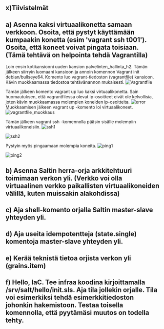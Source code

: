 ## x)Tiivistelmät


## a) Asenna kaksi virtuaalikonetta samaan verkkoon. Osoita, että pystyt käyttämään kumpaakin konetta (esim 'vagrant ssh t001'). Osoita, että koneet voivat pingata toisiaan. (Tämä tehtävä on helpointa tehdä Vagrantilla)

Loin ensin kotikansiooni uuden kansion palvelinten_hallinta_h2. Tämän jälkeen siirryin luomaani kansioon ja annoin komennon Vagrant init debian/bullseye64. Komento luo vagrant-tiedoston (vagrantfile) kansioon. Kävin muokkaamassa tiedostoa tehtävänannon mukaisesti. 
![Vagrantfile](https://github.com/Pakknoo/Palvelinten_hallinta/assets/122889266/739d13ac-74c7-416a-8499-271ef8ef47dd)

Tämän jälkeen komento vagrant up luo kaksi virtuaalikonetta. Sain huomautuksen, että vagrantfilessa olevat ip-osoitteet eivät ole kelvollisia, joten kävin muokkaamassa molempien koneiden ip-osoitteita. 
![error](https://github.com/Pakknoo/Palvelinten_hallinta/assets/122889266/06b7a881-c327-48f2-a5d1-11e066080f3e)
Muokkaamisen jälkeen vagrant up -komento loi virtuaalikoneet.
![vagrantfile_muokkaus](https://github.com/Pakknoo/Palvelinten_hallinta/assets/122889266/cc3df2ba-b0a2-4961-8c5f-1056d5591daa)

Tämän jälkeen vagrant ssh -komennolla pääsin sisälle molempiin virtuaalikoneisiin.
![ssh1](https://github.com/Pakknoo/Palvelinten_hallinta/assets/122889266/8a149c78-0df7-47e8-870d-e9578bffd282)


![ssh2](https://github.com/Pakknoo/Palvelinten_hallinta/assets/122889266/344114fb-48a6-4b82-a459-3abb88107f35)

Pystyin myös pingaamaan molempia koneita. 
![ping1](https://github.com/Pakknoo/Palvelinten_hallinta/assets/122889266/db06f65d-9f04-406f-931b-c8381703b6e0)

![ping2](https://github.com/Pakknoo/Palvelinten_hallinta/assets/122889266/a9971965-a5a9-40d5-a51b-21ae1cb564d6)



## b) Asenna Saltin herra-orja arkkitehtuuri toimimaan verkon yli. (Verkko voi olla virtuaalinen verkko paikallisten virtuaalikoneiden välillä, kuten muissakin alakohdissa)

## c) Aja shell-komento orjalla Saltin master-slave yhteyden yli.

## d) Aja useita idempotentteja (state.single) komentoja master-slave yhteyden yli.

## e) Kerää teknistä tietoa orjista verkon yli (grains.item)

## f) Hello, IaC. Tee infraa koodina kirjoittamalla /srv/salt/hello/init.sls. Aja tila jollekin orjalle. Tila voi esimerkiksi tehdä esimerkkitiedoston johonkin hakemistoon. Testaa toisella komennolla, että pyytämäsi muutos on todella tehty.

